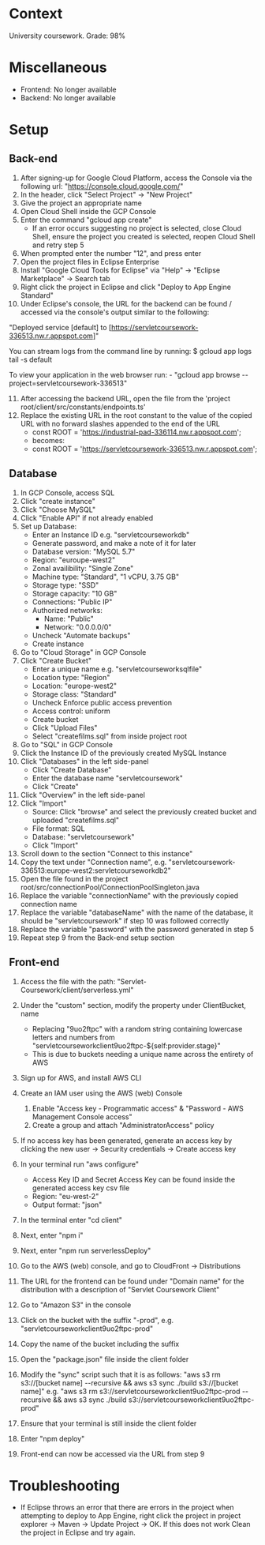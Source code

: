 # Context
University coursework. Grade: 98%

# Miscellaneous

- Frontend: No longer available
- Backend: No longer available

# Setup

## Back-end

1. After signing-up for Google Cloud Platform, access the Console via the following url: "https://console.cloud.google.com/"
2. In the header, click "Select Project" -> "New Project"
3. Give the project an appropriate name
4. Open Cloud Shell inside the GCP Console
5. Enter the command "gcloud app create"
   - If an error occurs suggesting no project is selected, close Cloud Shell, ensure the project you created is selected, reopen Cloud Shell and retry step 5
6. When prompted enter the number "12", and press enter
7. Open the project files in Eclipse Enterprise
8. Install "Google Cloud Tools for Eclipse" via "Help" -> "Eclipse Marketplace" -> Search tab
9. Right click the project in Eclipse and click "Deploy to App Engine Standard"
10. Under Eclipse's console, the URL for the backend can be found / accessed via the console's output similar to the following:

"Deployed service [default] to [https://servletcoursework-336513.nw.r.appspot.com]"

You can stream logs from the command line by running:
$ gcloud app logs tail -s default

To view your application in the web browser run: - "gcloud app browse --project=servletcoursework-336513"

11. After accessing the backend URL, open the file from the 'project root/client/src/constants/endpoints.ts'
12. Replace the existing URL in the root constant to the value of the copied URL with no forward slashes appended to the end of the URL
    - const ROOT = 'https://industrial-pad-336114.nw.r.appspot.com';
    - becomes:
    - const ROOT = 'https://servletcoursework-336513.nw.r.appspot.com';

## Database

1. In GCP Console, access SQL
2. Click "create instance"
3. Click "Choose MySQL"
4. Click "Enable API" if not already enabled
5. Set up Database:
   - Enter an Instance ID e.g. "servletcourseworkdb"
   - Generate password, and make a note of it for later
   - Database version: "MySQL 5.7"
   - Region: "euroupe-west2"
   - Zonal availibility: "Single Zone"
   - Machine type: "Standard", "1 vCPU, 3.75 GB"
   - Storage type: "SSD"
   - Storage capacity: "10 GB"
   - Connections: "Public IP"
   - Authorized networks:
     - Name: "Public"
     - Network: "0.0.0.0/0"
   - Uncheck "Automate backups"
   - Create instance
6. Go to "Cloud Storage" in GCP Console
7. Click "Create Bucket"
   - Enter a unique name e.g. "servletcourseworksqlfile"
   - Location type: "Region"
   - Location: "europe-west2"
   - Storage class: "Standard"
   - Uncheck Enforce public access prevention
   - Access control: uniform
   - Create bucket
   - Click "Upload Files"
   - Select "createfilms.sql" from inside project root
8. Go to "SQL" in GCP Console
9. Click the Instance ID of the previously created MySQL Instance
10. Click "Databases" in the left side-panel
    - Click "Create Database"
    - Enter the database name "servletcoursework"
    - Click "Create"
11. Click "Overview" in the left side-panel
12. Click "Import"
    - Source: Click "browse" and select the previously created bucket and uploaded "createfilms.sql"
    - File format: SQL
    - Database: "servletcoursework"
    - Click "Import"
13. Scroll down to the section "Connect to this instance"
14. Copy the text under "Connection name", e.g. "servletcoursework-336513:europe-west2:servletcourseworkdb2"
15. Open the file found in the project root/src/connectionPool/ConnectionPoolSingleton.java
16. Replace the variable "connectionName" with the previously copied connection name
17. Replace the variable "databaseName" with the name of the database, it should be "servletcoursework" if step 10 was followed correctly
18. Replace the variable "password" with the password generated in step 5
19. Repeat step 9 from the Back-end setup section

## Front-end

1. Access the file with the path: "Servlet-Coursework/client/serverless.yml"
2. Under the "custom" section, modify the property under ClientBucket, name

   - Replacing "9uo2ftpc" with a random string containing lowercase letters and numbers from "servletcourseworkclient9uo2ftpc-${self:provider.stage}"
   - This is due to buckets needing a unique name across the entirety of AWS

3. Sign up for AWS, and install AWS CLI
4. Create an IAM user using the AWS (web) Console
   1. Enable "Access key - Programmatic access" & "Password - AWS Management Console access"
   2. Create a group and attach "AdministratorAccess" policy
5. If no access key has been generated, generate an access key by clicking the new user -> Security credentials -> Create access key
6. In your terminal run "aws configure"
   - Access Key ID and Secret Access Key can be found inside the generated access key csv file
   - Region: "eu-west-2"
   - Output format: "json"
7. In the terminal enter "cd client"
8. Next, enter "npm i"
9. Next, enter "npm run serverlessDeploy"
10. Go to the AWS (web) console, and go to CloudFront -> Distributions
11. The URL for the frontend can be found under "Domain name" for the distribution with a description of "Servlet Coursework Client"
12. Go to "Amazon S3" in the console
13. Click on the bucket with the suffix "-prod", e.g. "servletcourseworkclient9uo2ftpc-prod"
14. Copy the name of the bucket including the suffix
15. Open the "package.json" file inside the client folder
16. Modify the "sync" script such that it is as follows: "aws s3 rm s3://[bucket name] --recursive && aws s3 sync ./build s3://[bucket name]" e.g. "aws s3 rm s3://servletcourseworkclient9uo2ftpc-prod --recursive && aws s3 sync ./build s3://servletcourseworkclient9uo2ftpc-prod"
17. Ensure that your terminal is still inside the client folder
18. Enter "npm deploy"
19. Front-end can now be accessed via the URL from step 9

# Troubleshooting

- If Eclipse throws an error that there are errors in the project when attempting to deploy to App Engine, right click the project in project explorer -> Maven -> Update Project -> OK. If this does not work Clean the project in Eclipse and try again.
